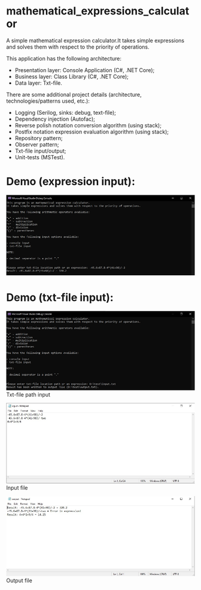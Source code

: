# mathematical_expressions_calculator
A simple mathematical expression calculator.It takes simple expressions and solves them with respect to the priority of operations.

This application has the following architecture:

- Presentation layer: Console Application (C#, .NET Core);
- Business layer: Class Library (C#, .NET Core);
- Data layer: Txt-file.


There are some additional project details (architecture, technologies/patterns used, etc.):
- Logging (Serilog, sinks: debug, text-file);
- Dependency injection (Autofac);
- Reverse polish notation conversion algorithm (using stack);
- Postfix notation expression evaluation algorithm (using stack);
- Repository pattern;
- Observer pattern;
- Txt-file input/output;
- Unit-tests (MSTest).


# Demo (expression input):

![Screenshot](ExpressionDemo.jpg)

# Demo (txt-file input):

![Screenshot](FileDemo1.jpg)
Txt-file path input

![Screenshot](FileDemo2.jpg)
Input file

![Screenshot](FileDemo3.jpg)
Output file
